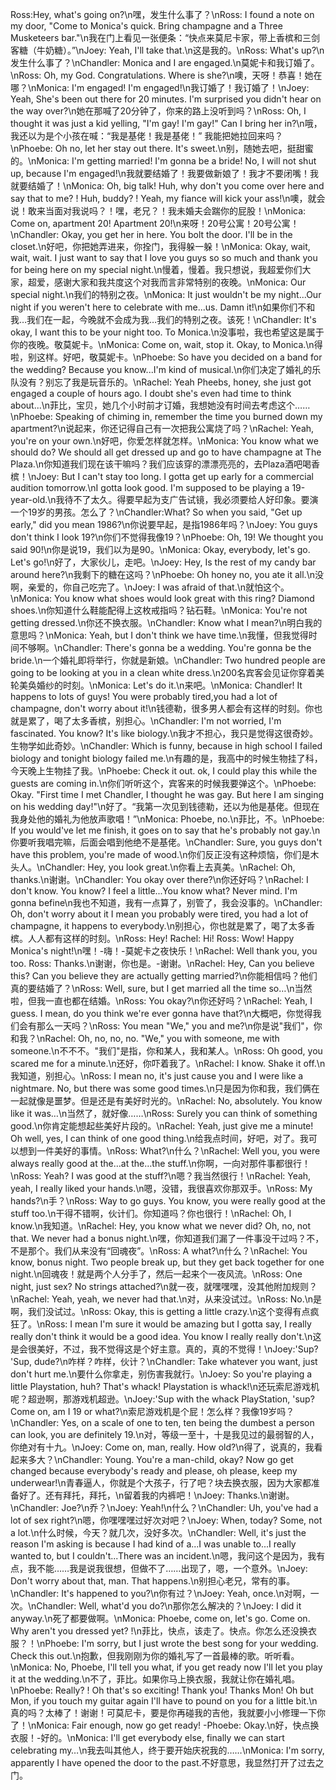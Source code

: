 Ross:Hey, what's going on?\n嘿，发生什么事了？\nRoss: I found a note on my door, "Come to Monica's quick. Bring champagne and a Three Musketeers bar."\n我在门上看见一张便条：“快点来莫尼卡家，带上香槟和三剑客糖（牛奶糖）。”\nJoey: Yeah, I'll take that.\n这是我的。\nRoss: What's up?\n发生什么事了？\nChandler: Monica and I are engaged.\n莫妮卡和我订婚了。\nRoss: Oh, my God. Congratulations. Where is she?\n噢，天呀！恭喜！她在哪？\nMonica: I'm engaged! I'm engaged!\n我订婚了！我订婚了！\nJoey: Yeah, She's been out there for 20 minutes. I'm surprised you didn't hear on the way over?\n她在那喊了20分钟了，你来的路上没听到吗？\nRoss: Oh, I thought it was just a kid yelling, "I'm gay! I'm gay!" Can I bring her in?\n哦，我还以为是个小孩在喊：“我是基佬！我是基佬！” 我能把她拉回来吗？\nPhoebe: Oh no, let her stay out there. It's sweet.\n别，随她去吧，挺甜蜜的。\nMonica: I'm getting married! I'm gonna be a bride! No, I will not shut up, because I'm engaged!\n我就要结婚了！我要做新娘了！我才不要闭嘴！我就要结婚了！\nMonica: Oh, big talk! Huh, why don't you come over here and say that to me? ! Huh, buddy? ! Yeah, my fiance will kick your ass!\n噢，就会说！敢来当面对我说吗？！嘿，老兄？！我未婚夫会踹你的屁股！\nMonica: Come on, apartment 20! Apartment 20!\n来呀！20号公寓！20号公寓！\nChandler: Okay, you get her in here. You bolt the door. I'll be in the closet.\n好吧，你把她弄进来，你拴门，我得躲一躲！\nMonica: Okay, wait, wait, wait. I just want to say that I love you guys so so much and thank you for being here on my special night.\n慢着，慢着。我只想说，我超爱你们大家，超爱，感谢大家和我共度这个对我而言非常特别的夜晚。\nMonica: Our special night.\n我们的特别之夜。\nMonica: It just wouldn't be my night...Our night if you weren't here to celebrate with me...us. Damn it!\n如果你们不和我…我们在一起，今晚就不会成为我…我们的特别之夜。该死！\nChandler: It's okay, I want this to be your night too. To Monica.\n没事啦，我也希望这是属于你的夜晚。敬莫妮卡。\nMonica: Come on, wait, stop it. Okay, to Monica.\n得啦，别这样。好吧，敬莫妮卡。\nPhoebe: So have you decided on a band for the wedding? Because you know...I'm kind of musical.\n你们决定了婚礼的乐队没有？别忘了我是玩音乐的。\nRachel: Yeah Pheebs, honey, she just got engaged a couple of hours ago. I doubt she's even had time to think about...\n菲比，宝贝，她几个小时前才订婚，我想她没有时间去考虑这个……\nPhoebe: Speaking of chiming in, remember the time you burned down my apartment?\n说起来，你还记得自己有一次把我公寓烧了吗？\nRachel: Yeah, you're on your own.\n好吧，你爱怎样就怎样。\nMonica: You know what we should do? We should all get dressed up and go to have champagne at The Plaza.\n你知道我们现在该干嘛吗？我们应该穿的漂漂亮亮的，去Plaza酒吧喝香槟！\nJoey: But I can't stay too long. I gotta get up early for a commercial audition tomorrow.\nI gotta look good. I'm supposed to be playing a 19-year-old.\n我待不了太久。得要早起为支广告试镜，我必须要给人好印象。要演一个19岁的男孩。怎么了？\nChandler:What? So when you said, "Get up early," did you mean 1986?\n你说要早起，是指1986年吗？\nJoey: You guys don't think I look 19?\n你们不觉得我像19？\nPhoebe: Oh, 19! We thought you said 90!\n你是说19，我们以为是90。\nMonica: Okay, everybody, let's go. Let's go!\n好了，大家伙儿，走吧。\nJoey: Hey, Is the rest of my candy bar around here?\n我剩下的糖在这吗？\nPhoebe: Oh honey no, you ate it all.\n没啊，亲爱的，你自己吃完了。\nJoey: I was afraid of that.\n就怕这个。\nMonica: You know what shoes would look great with this ring? Diamond shoes.\n你知道什么鞋能配得上这枚戒指吗？钻石鞋。\nMonica: You're not getting dressed.\n你还不换衣服。\nChandler: Know what I mean?\n明白我的意思吗？\nMonica: Yeah, but I don't think we have time.\n我懂，但我觉得时间不够啊。\nChandler: There's gonna be a wedding. You're gonna be the bride.\n一个婚礼即将举行，你就是新娘。\nChandler: Two hundred people are going to be looking at you in a clean white dress.\n200名宾客会见证你穿着美轮美奂婚纱的时刻。\nMonica: Let's do it.\n来吧。\nMonica: Chandler! It happens to lots of guys! You were probably tired,you had a lot of champagne, don't worry about it!\n钱德勒，很多男人都会有这样的时刻。你也就是累了，喝了太多香槟，别担心。\nChandler: I'm not worried, I'm fascinated. You know? It's like biology.\n我才不担心，我只是觉得这很奇妙。生物学如此奇妙。\nChandler: Which is funny, because in high school I failed biology and tonight biology failed me.\n有趣的是，我高中的时候生物挂了科，今天晚上生物挂了我。\nPhoebe: Check it out. ok, I could play this while the guests are coming in.\n你们听听这个，宾客来的时候我要弹这个。\nPhoebe: Okay. "First time I met Chandler, I thought he was gay. But here I am singing on his wedding day!"\n好了。“我第一次见到钱德勒，还以为他是基佬。但现在我身处他的婚礼为他放声歌唱！”\nMonica: Phoebe, no.\n菲比，不。\nPhoebe: If you would've let me finish, it goes on to say that he's probably not gay.\n你要听我唱完嘛，后面会唱到他绝不是基佬。\nChandler: Sure, you guys don't have this problem, you're made of wood.\n你们反正没有这种烦恼，你们是木头人。\nChandler: Hey, you look great.\n你看上去真美。\nRachel: Oh, thanks.\n谢谢。\nChandler: You okay over there?\n你还好吗？\nRachel: I don't know. You know? I feel a little...You know what? Never mind. I'm gonna befine\n我也不知道，我有一点算了，别管了，我会没事的。\nChandler: Oh, don't worry about it I mean you probably were tired, you had a lot of champagne, it happens to everybody.\n别担心，你也就是累了，喝了太多香槟。人人都有这样的时刻。\nRoss: Hey! Rachel: Hi! Ross: Wow! Happy Monica's night!\n嘿！-嗨！-莫妮卡之夜快乐！\nRachel: Well thank you, you too. Ross: Thanks.\n谢谢，你也是。-谢谢。\nRachel: Hey, Can you believe this? Can you believe they are actually getting married?\n你能相信吗？他们真的要结婚了？\nRoss: Well, sure, but I get married all the time so…\n当然啦，但我一直也都在结婚。\nRoss: You okay?\n你还好吗？\nRachel: Yeah, I guess. I mean, do you think we're ever gonna have that?\n大概吧，你觉得我们会有那么一天吗？\nRoss: You mean "We," you and me?\n你是说"我们"，你和我？\nRachel: Oh, no, no, no. "We," you with someone, me with someone.\n不不不。"我们"是指，你和某人，我和某人。\nRoss: Oh good, you scared me for a minute.\n还好，你吓着我了。\nRachel: I know. Shake it off.\n我知道，别担心。\nRoss: I mean no, it's just cause you and I were like a nightmare. No, but there was some good times.\n只是因为你和我，我们俩在一起就像是噩梦。但是还是有美好时光的。\nRachel: No, absolutely. You know like it was…\n当然了，就好像……\nRoss: Surely you can think of something good.\n你肯定能想起些美好片段的。\nRachel: Yeah, just give me a minute! Oh well, yes, I can think of one good thing.\n给我点时间，好吧，对了。我可以想到一件美好的事情。\nRoss: What?\n什么？\nRachel: Well you, you were always really good at the…at the…the stuff.\n你啊，一向对那件事都很行！\nRoss: Yeah? I was good at the stuff?\n嗯？我当然很行！\nRachel: Yeah, yeah, I really liked your hands.\n嗯，没错，我很喜欢你那双手。\nRoss: My hands?\n手？\nRoss: Way to go guys. You know, you were really good at the stuff too.\n干得不错啊，伙计们。你知道吗？你也很行！\nRachel: Oh, I know.\n我知道。\nRachel: Hey, you know what we never did? Oh, no, not that. We never had a bonus night.\n嘿，你知道我们漏了一件事没干过吗？不，不是那个。我们从来没有“回魂夜”。\nRoss: A what?\n什么？\nRachel: You know, bonus night. Two people break up, but they get back together for one night.\n回魂夜！就是两个人分手了，然后一起来个一夜风流。\nRoss: One night, just sex? No strings attached?\n就一夜，就嘿嘿嘿，没其他附加规则？\nRachel: Yeah, yeah, we never had that.\n对，从来没试过。\nRoss: No.\n是啊，我们没试过。\nRoss: Okay, this is getting a little crazy.\n这个变得有点疯狂了。\nRoss: I mean I'm sure it would be amazing but I gotta say, I really really don't think it would be a good idea. You know I really really don't.\n这是会很美好，不过，我不觉得这是个好主意。真的，真的不觉得！\nJoey:'Sup? 'Sup, dude?\n咋样？咋样，伙计？\nChandler: Take whatever you want, just don't hurt me.\n要什么你拿走，别伤害我就行。\nJoey: So you're playing a little Playstation, huh? That's whack! Playstation is whack!\n还玩索尼游戏机呢？超逊啊，那游戏机超逊。\nJoey:'Sup with the whack PlayStation, 'sup? Come on, am I 19 or what?\n索尼游戏机是个屁！怎么样？我像19岁吗？\nChandler: Yes, on a scale of one to ten, ten being the dumbest a person can look, you are definitely 19.\n对，等级一至十，十是我见过的最弱智的人，你绝对有十九。\nJoey: Come on, man, really. How old?\n得了，说真的，我看起来多大？\nChandler: Young. You're a man-child, okay? Now go get changed because everybody's ready and please, oh please, keep my underwear!\n青春逼人，你就是个大孩子，行了吧？块去换衣服，因为大家都准备好了。还有拜托，拜托，\n留着我的内裤吧！\nJoey: Thanks.\n谢谢。\nChandler: Joe?\n乔？\nJoey: Yeah!\n什么？\nChandler: Uh, you've had a lot of sex right?\n嗯，你嘿嘿嘿过好次对吧？\nJoey: When, today? Some, not a lot.\n什么时候，今天？就几次，没好多次。\nChandler: Well, it's just the reason I'm asking is because I had kind of a...I was unable to...I really wanted to, but I couldn't...There was an incident.\n嗯，我问这个是因为，我有点，我不能……我是说我很想，但做不了……出现了，嗯，一个意外。\nJoey: Don't worry about that, man. That happens.\n别担心老兄，常有的事。\nChandler: It's happened to you?\n你有过？\nJoey: Yeah, once.\n对啊，一次。\nChandler: Well, what'd you do?\n那你怎么解决的？\nJoey: I did it anyway.\n死了都要做啊。\nMonica: Phoebe, come on, let's go. Come on. Why aren't you dressed yet? !\n菲比，快点，该走了。快点。你怎么还没换衣服？！\nPhoebe: I'm sorry, but I just wrote the best song for your wedding. Check this out.\n抱歉，但我刚刚为你的婚礼写了一首最棒的歌。听听看。\nMonica: No, Phoebe, I'll tell you what, if you get ready now I'll let you play it at the wedding.\n不了，菲比。如果你马上换衣服，我就让你在婚礼唱。\nPhoebe: Really? ! Oh that's so exciting! Thank you! Thanks Mon! Oh but Mon, if you touch my guitar again I'll have to pound on you for a little bit.\n真的吗？太棒了！谢谢！可莫尼卡，要是你再碰我的吉他，我就要小小修理一下你了！\nMonica: Fair enough, now go get ready! -Phoebe: Okay.\n好，快点换衣服！-好的。\nMonica: I'll get everybody else, finally we can start celebrating my…\n我去叫其他人，终于要开始庆祝我的……\nMonica: I'm sorry, apparently I have opened the door to the past.不好意思，我显然打开了过去之门。
        